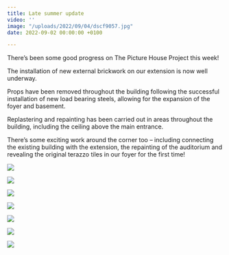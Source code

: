 ```yaml
---
title: Late summer update
video: ''
image: "/uploads/2022/09/04/dscf9057.jpg"
date: 2022-09-02 00:00:00 +0100

---
```

There’s been some good progress on The Picture House Project this week!

The installation of new external brickwork on our extension is now well underway.

Props have been removed throughout the building following the successful installation of new load bearing steels, allowing for the expansion of the foyer and basement.

Replastering and repainting has been carried out in areas throughout the building, including the ceiling above the main entrance.

There’s some exciting work around the corner too – including connecting the existing building with the extension, the repainting of the auditorium and revealing the original terazzo tiles in our foyer for the first time!

![](/uploads/2022/09/03/dscf9089.jpg)

![](/uploads/2022/09/03/dscf9005.jpg)

![](/uploads/2022/09/03/dscf9086.jpg)

![](/uploads/2022/09/03/dscf8996.jpg)

![](/uploads/2022/09/03/dscf9045.jpg)

![](/uploads/2022/09/03/dscf9060.jpg)

![](/uploads/2022/09/04/dscf9043.jpg)